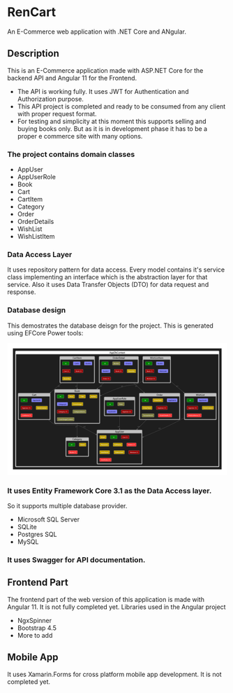 # RenCart
An E-Commerce web application with .NET Core and ANgular.
## Description
This is an E-Commerce application made with ASP.NET Core for the backend API and Angular 11 for the Frontend.
* The API is working fully. It uses JWT for Authentication and Authorization purpose. 
* This API project is completed and ready to be consumed from any client with proper request format.
* For testing and simplicity at this moment this supports selling and buying books only. But as it is in development phase it has to be a proper e commerce site with many options.
### The project contains domain classes
* AppUser
* AppUserRole
* Book
* Cart
* CartItem
* Category
* Order
* OrderDetails
* WishList
* WishListItem
### Data Access Layer
It uses repository pattern for data access. Every model contains it's service class implementing an interface which is the abstraction layer for that service.
Also it uses Data Transfer Objects (DTO) for data request and response.
### Database design
This demostrates the database deisgn for the project. This is generated using EFCore Power tools:

![Image of Yaktocat](https://github.com/PreetRanjan/RenCart/blob/master/image_2021-02-24_194310.png)
### It uses Entity Framework Core 3.1 as the Data Access layer.
So it supports multiple database provider.
* Microsoft SQL Server
* SQLite
* Postgres SQL
* MySQL

### It uses Swagger for API documentation.

## Frontend Part
The frontend part of the web version of this application is made with Angular 11. It is not fully completed yet.
Libraries used in the Angular project
* NgxSpinner
* Bootstrap 4.5
* More to add
## Mobile App
It uses Xamarin.Forms for cross platform mobile app development. It is not completed yet.
